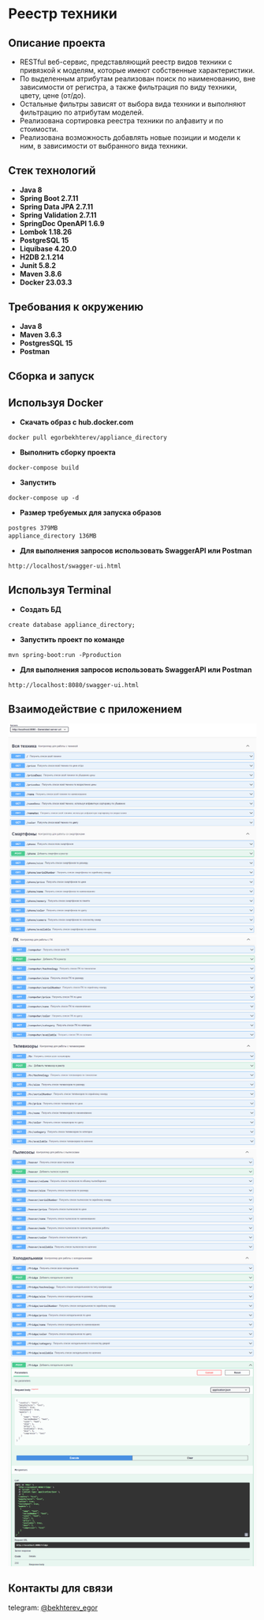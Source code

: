 # Реестр техники

## Описание проекта

* RESTful веб-сервис, представляющий реестр видов техники с привязкой к моделям, которые имеют собственные характеристики.
* По выделенным атрибутам реализован поиск по наименованию, вне зависимости от регистра, а также фильтрация по виду техники, цвету, цене (от/до).
* Остальные фильтры зависят от выбора вида техники и выполняют фильтрацию по атрибутам моделей.
* Реализована сортировка реестра техники по алфавиту и по стоимости.
* Реализована возможность добавлять новые позиции и модели к ним, в зависимости от выбранного вида техники.

## Стек технологий

- **Java 8**
- **Spring Boot 2.7.11**
- **Spring Data JPA 2.7.11**
- **Spring Validation 2.7.11**
- **SpringDoc OpenAPI 1.6.9**
- **Lombok 1.18.26**
- **PostgreSQL 15**
- **Liquibase 4.20.0**
- **H2DB 2.1.214**
- **Junit 5.8.2**
- **Maven 3.8.6**
- **Docker 23.03.3**

## Требования к окружению

- **Java 8**
- **Maven 3.6.3**
- **PostgresSQL 15**
- **Postman**

## Сборка и запуск

## Используя Docker

- **Скачать образ с hub.docker.com**
```
docker pull egorbekhterev/appliance_directory
```

- **Выполнить сборку проекта**
```
docker-compose build
```

- **Запустить**
```
docker-compose up -d
```

- **Размер требуемых для запуска образов**
```
postgres 379MB
appliance_directory 136MB
```

- **Для выполнения запросов использовать SwaggerAPI или Postman**

``` 
http://localhost/swagger-ui.html
```

## Используя Terminal

- **Создать БД**

``` 
create database appliance_directory;
```

- **Запустить проект по команде**

``` 
mvn spring-boot:run -Pproduction
```

- **Для выполнения запросов использовать SwaggerAPI или Postman**

``` 
http://localhost:8080/swagger-ui.html
```

## Взаимодействие с приложением

![](images/2.png)
![](images/3.png)
![](images/4.png)
![](images/5.png)

## Контакты для связи
telegram: <a href="https://t.me/bekhterev_egor" target="blank">@bekhterev_egor</a>
